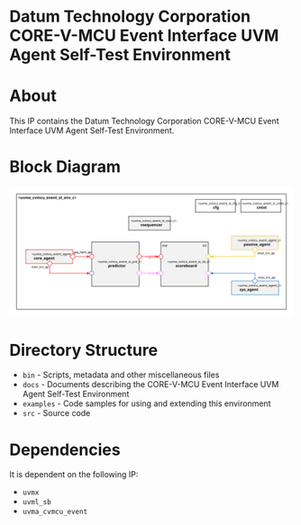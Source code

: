 # Datum Technology Corporation CORE-V-MCU Event Interface UVM Agent Self-Test Environment

# About
This IP contains the Datum Technology Corporation CORE-V-MCU Event Interface UVM Agent Self-Test Environment.

# Block Diagram
![alt text](./docs/env_block_diagram.svg "CORE-V-MCU Event Interface UVM Agent Self-Test Environment")

# Directory Structure
* `bin` - Scripts, metadata and other miscellaneous files
* `docs` - Documents describing the CORE-V-MCU Event Interface UVM Agent Self-Test Environment
* `examples` - Code samples for using and extending this environment
* `src` - Source code


# Dependencies
It is dependent on the following IP:

* `uvmx`
* `uvml_sb`
* `uvma_cvmcu_event`